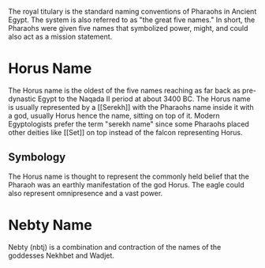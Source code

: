 The royal titulary is the standard naming conventions of Pharaohs in Ancient Egypt. The system is also referred to as "the great five names." In short, the Pharaohs were given five names that symbolized power, might, and could also act as a mission statement.
# Horus Name
The Horus name is the oldest of the five names reaching as far back as pre-dynastic Egypt to the Naqada II period at about 3400 BC. The Horus name is usually represented by a [[Serekh]] with the Pharaohs name inside it with a god, usually Horus hence the name, sitting on top of it. Modern Egyptologists prefer the term "serekh name" since some Pharaohs placed other deities like [[Set]] on top instead of the falcon representing Horus.
## Symbology
The Horus name is thought to represent the commonly held belief that the Pharaoh was an earthly manifestation of the god Horus. The eagle could also represent omnipresence and a vast power.

# Nebty Name
Nebty (nbtj) is a combination and contraction of the names of the goddesses Nekhbet and Wadjet.